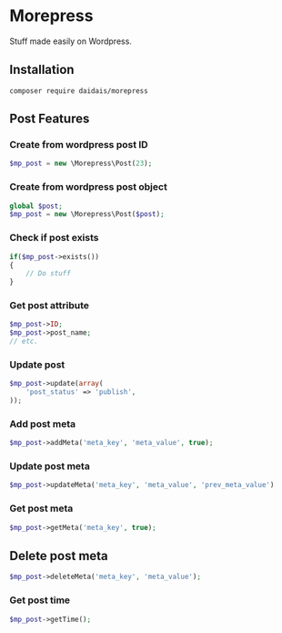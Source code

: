# Morepress

Stuff made easily on Wordpress.

## Installation

```shell
composer require daidais/morepress
```

## Post Features

### Create from wordpress post ID

```php
$mp_post = new \Morepress\Post(23);
```

### Create from wordpress post object

```php
global $post;
$mp_post = new \Morepress\Post($post);
```

### Check if post exists

```php
if($mp_post->exists())
{
    // Do stuff
}
```

### Get post attribute

```php
$mp_post->ID;
$mp_post->post_name;
// etc.
```

### Update post

```php
$mp_post->update(array(
    'post_status' => 'publish',
));
```

### Add post meta

```php
$mp_post->addMeta('meta_key', 'meta_value', true);
```

### Update post meta

```php
$mp_post->updateMeta('meta_key', 'meta_value', 'prev_meta_value')
```

### Get post meta

```php
$mp_post->getMeta('meta_key', true);
```

## Delete post meta

```php
$mp_post->deleteMeta('meta_key', 'meta_value');
```

### Get post time

```php
$mp_post->getTime();
```
